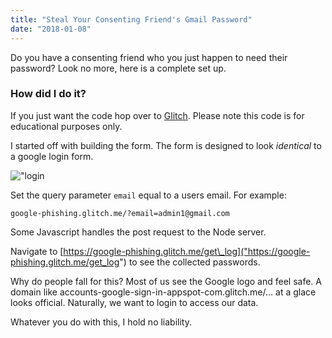 ```yaml
---
title: "Steal Your Consenting Friend's Gmail Password"
date: "2018-01-08"
---
```


Do you have a consenting friend who you just happen to need their password? Look no more, here is a complete set up.

### How did I do it?

If you just want the code hop over to [Glitch]("https://glitch.com/edit/#!/google-phishing"). Please note this code is for educational purposes only.

I started off with building the form. The form is designed to look _identical_ to a google login form.

!["login]("/assets/images/posts/2018-phishing-form.png")

Set the query parameter `email` equal to a users email. For example:

`google-phishing.glitch.me/?email=admin1@gmail.com`

Some Javascript handles the post request to the Node server.

Navigate to [https://google-phishing.glitch.me/get\_log]("https://google-phishing.glitch.me/get_log") to see the collected passwords.

Why do people fall for this? Most of us see the Google logo and feel safe. A domain like accounts-google-sign-in-appspot-com.glitch.me/… at a glace looks official. Naturally, we want to login to access our data.

Whatever you do with this, I hold no liability.

